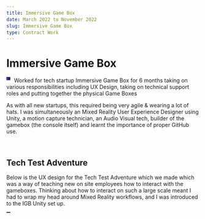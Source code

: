 ```yaml
---
title: Immersive Game Box
date: March 2022 to November 2022
slug: Immersive Game Box
type: Contract Work
---
```


# Immersive Game Box

<img src="./images/IGB/IGB2.jpg" alt="An interactive room from the company Immersive Gamebox" width="10" style="float: left; margin-right: 10px !important;">

<p>Worked for tech startup Immersive Game Box for 6 months taking on various responsibilities including UX Design, taking on technical support roles and putting together the physical Game Boxes</p> 

As with all new startups, this required being very agile & wearing a lot of hats. I was simultaneously an Mixed Reality User Experience Designer using Unity, a motion capture technician, an Audio Visual tech, builder of the gamebox (the console itself) and learnt the importance of proper GitHub use.

<br>
<h2>Tech Test Adventure</h2>

Below is the UX design for the Tech Test Adventure which we made which was a way of teaching new on site employees how to interact with the gameboxes. Thinking about how to interact on such a large scale meant I had to wrap my head around Mixed Reality workflows, and I was introduced to the IGB Unity set up.


<img src="./images/IGB/IGB.gif" alt="IGB Tech Test gif" width="10" style="float: left; margin-right: 10px !important;">




